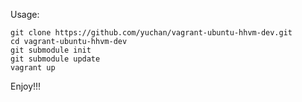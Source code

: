 Usage:

    git clone https://github.com/yuchan/vagrant-ubuntu-hhvm-dev.git
    cd vagrant-ubuntu-hhvm-dev
    git submodule init
    git submodule update
    vagrant up

Enjoy!!!

    
